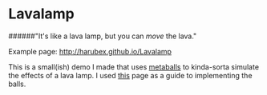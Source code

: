 Lavalamp
========

######"It's like a lava lamp, but you can _move_ the lava."

Example page: http://harubex.github.io/Lavalamp

This is a small(ish) demo I made that uses [metaballs](http://en.wikipedia.org/wiki/Metaballs) to kinda-sorta simulate the effects of a lava lamp. I used [this](http://www.geisswerks.com/ryan/BLOBS/blobs.html) page as a guide to implementing the balls.
